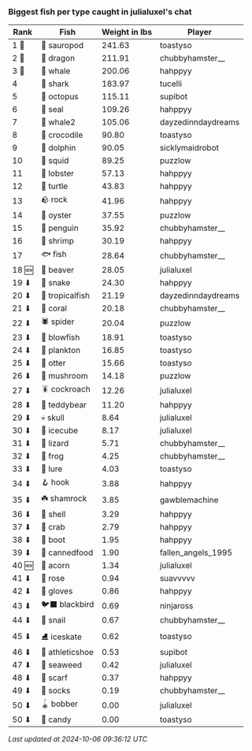 ### Biggest fish per type caught in julialuxel's chat
| Rank | Fish | Weight in lbs | Player |
|------|--------|-----------|---------|
| 1 🥇  | 🦕 sauropod | 241.63 | toastyso |
| 2 🥈  | 🐉 dragon | 211.91 | chubbyhamster__ |
| 3 🥉  | 🐳 whale | 200.06 | hahppyy |
| 4  | 🦈 shark | 183.97 | tucelli |
| 5  | 🐙 octopus | 115.11 | supibot |
| 6  | 🦭 seal | 109.26 | hahppyy |
| 7  | 🐋 whale2 | 105.06 | dayzedinndaydreams |
| 8  | 🐊 crocodile | 90.80 | toastyso |
| 9  | 🐬 dolphin | 90.05 | sicklymaidrobot |
| 10  | 🦑 squid | 89.25 | puzzlow |
| 11  | 🦞 lobster | 57.13 | hahppyy |
| 12  | 🐢 turtle | 43.83 | hahppyy |
| 13  | 🪨 rock | 41.96 | hahppyy |
| 14  | 🦪 oyster | 37.55 | puzzlow |
| 15  | 🐧 penguin | 35.92 | chubbyhamster__ |
| 16  | 🦐 shrimp | 30.19 | hahppyy |
| 17  | 🐟 fish | 28.64 | chubbyhamster__ |
| 18 🆕 | 🦫 beaver | 28.05 | julialuxel |
| 19 ⬇ | 🐍 snake | 24.30 | hahppyy |
| 20 ⬇ | 🐠 tropicalfish | 21.19 | dayzedinndaydreams |
| 21 ⬇ | 🪸 coral | 20.18 | chubbyhamster__ |
| 22 ⬇ | 🕷️ spider | 20.04 | puzzlow |
| 23 ⬇ | 🐡 blowfish | 18.91 | toastyso |
| 24 ⬇ | 🦠 plankton | 16.85 | toastyso |
| 25 ⬇ | 🦦 otter | 15.66 | toastyso |
| 26 ⬇ | 🍄 mushroom | 14.18 | puzzlow |
| 27 ⬇ | 🪳 cockroach | 12.26 | julialuxel |
| 28 ⬇ | 🧸 teddybear | 11.20 | hahppyy |
| 29 ⬇ | 💀 skull | 8.64 | julialuxel |
| 30 ⬇ | 🧊 icecube | 8.17 | julialuxel |
| 31 ⬇ | 🦎 lizard | 5.71 | chubbyhamster__ |
| 32 ⬇ | 🐸 frog | 4.25 | chubbyhamster__ |
| 33 ⬇ | 🎏 lure | 4.03 | toastyso |
| 34 ⬇ | 🪝 hook | 3.88 | hahppyy |
| 35 ⬇ | ☘️ shamrock | 3.85 | gawblemachine |
| 36 ⬇ | 🐚 shell | 3.29 | hahppyy |
| 37 ⬇ | 🦀 crab | 2.79 | hahppyy |
| 38 ⬇ | 👢 boot | 1.95 | hahppyy |
| 39 ⬇ | 🥫 cannedfood | 1.90 | fallen_angels_1995 |
| 40 🆕 | 🌰 acorn | 1.34 | julialuxel |
| 41 ⬇ | 🌹 rose | 0.94 | suavvvvv |
| 42 ⬇ | 🧤 gloves | 0.86 | hahppyy |
| 43 ⬇ | 🐦‍⬛ blackbird | 0.69 | ninjaross |
| 44 ⬇ | 🐌 snail | 0.67 | chubbyhamster__ |
| 45 ⬇ | ⛸️ iceskate | 0.62 | toastyso |
| 46 ⬇ | 👟 athleticshoe | 0.53 | supibot |
| 47 ⬇ | 🌿 seaweed | 0.42 | julialuxel |
| 48 ⬇ | 🧣 scarf | 0.37 | hahppyy |
| 49 ⬇ | 🧦 socks | 0.19 | chubbyhamster__ |
| 50 ⬇ | 🪀 bobber | 0.00 | julialuxel |
| 50 ⬇ | 🍬 candy | 0.00 | toastyso |

_Last updated at 2024-10-06 09:36:12 UTC_